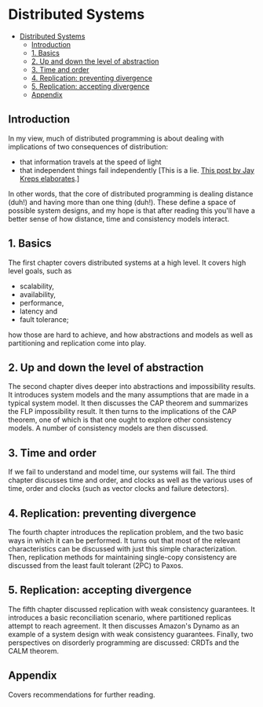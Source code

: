 # Distributed Systems

- [Distributed Systems](#distributed-systems)
  - [Introduction](#introduction)
  - [1. Basics](#1-basics)
  - [2. Up and down the level of abstraction](#2-up-and-down-the-level-of-abstraction)
  - [3. Time and order](#3-time-and-order)
  - [4. Replication: preventing divergence](#4-replication-preventing-divergence)
  - [5. Replication: accepting divergence](#5-replication-accepting-divergence)
  - [Appendix](#appendix)

## Introduction

In my view, much of distributed programming is about dealing with  implications of two consequences of distribution:

- that information travels at the speed of light
- that independent things fail independently [This is a lie. [This post by Jay Kreps elaborates](http://blog.empathybox.com/post/19574936361/getting-real-about-distributed-system-reliability).]

In other words, that the core of distributed programming is dealing  distance (duh!) and having more than one thing (duh!). These define a space of possible system designs, and my hope is that after reading this you'll have a better sense of how distance, time and consistency models interact.

## 1. Basics

The first chapter covers distributed systems at a high level. It covers high level goals, such as

- scalability,
- availability,
- performance,
- latency and
- fault tolerance;

how those are hard to achieve, and how abstractions and models as well as partitioning and replication come into play.

## 2. Up and down the level of abstraction

The second chapter dives deeper into abstractions and impossibility results. It introduces system models and the many assumptions that are made in a typical system model. It then discusses the CAP theorem and summarizes the FLP impossibility result. It then turns to the implications of the CAP theorem, one of which is that one ought to explore other consistency models. A number of consistency models are then discussed.

## 3. Time and order

If we fail to understand and model time, our systems will fail. The third chapter discusses time and order, and clocks as well as the various uses of time, order and clocks (such as vector clocks and failure detectors).

## 4. Replication: preventing divergence

The fourth chapter introduces the replication problem, and the two basic ways in which it can be performed. It turns out that most of the relevant characteristics can be discussed with just this simple characterization. Then, replication methods for maintaining single-copy consistency are discussed from the least fault tolerant (2PC) to Paxos.

## 5. Replication: accepting divergence

The fifth chapter discussed replication with weak consistency guarantees. It introduces a basic reconciliation scenario, where partitioned replicas attempt to reach agreement. It then discusses Amazon's Dynamo as an example of a system design with weak consistency guarantees. Finally, two perspectives on disorderly programming are discussed: CRDTs and the CALM theorem.

## Appendix

Covers recommendations for further reading.